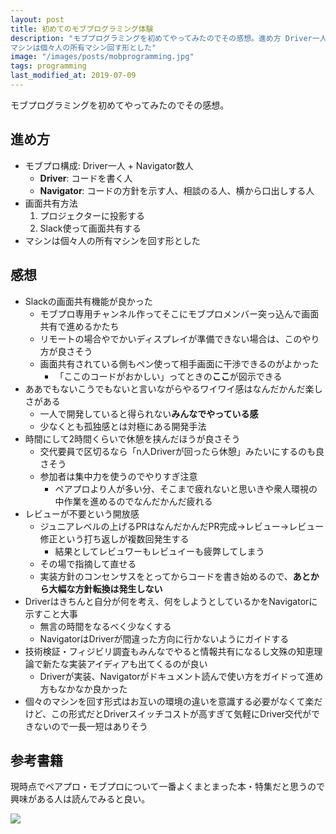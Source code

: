 ```yaml
---
layout: post
title: 初めてのモブプログラミング体験
description: "モブプログラミングを初めてやってみたのでその感想。進め方 Driver一人 + Navigator数人 Driver: コードを書く人 Navigator: コードの方針を示す人、相談のる人、横から口出しする人 画面共有方法 プロジェクターに投影する Slack使って画面共有する
マシンは個々人の所有マシン回す形とした"
image: "/images/posts/mobprogramming.jpg"
tags: programming
last_modified_at: 2019-07-09
---
```


モブプログラミングを初めてやってみたのでその感想。

## 進め方

- モブプロ構成: Driver一人 + Navigator数人
  - **Driver**: コードを書く人
  - **Navigator**: コードの方針を示す人、相談のる人、横から口出しする人
- 画面共有方法
  1. プロジェクターに投影する
  2. Slack使って画面共有する
- マシンは個々人の所有マシンを回す形とした

## 感想

- Slackの画面共有機能が良かった
  - モブプロ専用チャンネル作ってそこにモブプロメンバー突っ込んで画面共有で進めるかたち
  - リモートの場合やでかいディスプレイが準備できない場合は、このやり方が良さそう
  - 画面共有されている側もペン使って相手画面に干渉できるのがよかった
    - 「ここのコードがおかしい」ってときの**ここ**が図示できる
- ああでもないこうでもないと言いながらやるワイワイ感はなんだかんだ楽しさがある
  - 一人で開発していると得られない**みんなでやっている感**
  - 少なくとも孤独感とは対極にある開発手法
- 時間にして2時間くらいで休憩を挟んだほうが良さそう
  - 交代要員で区切るなら「n人Driverが回ったら休憩」みたいにするのも良さそう
  - 参加者は集中力を使うのでやりすぎ注意
    - ペアプロより人が多い分、そこまで疲れないと思いきや衆人環視の中作業を進めるのでなんだかんだ疲れる
- レビューが不要という開放感
  - ジュニアレベルの上げるPRはなんだかんだPR完成→レビュー→レビュー修正という打ち返しが複数回発生する
    - 結果としてレビュワーもレビュイーも疲弊してしまう
  - その場で指摘して直せる
  - 実装方針のコンセンサスをとってからコードを書き始めるので、**あとから大幅な方針転換は発生しない**
- Driverはきちんと自分が何を考え、何をしようとしているかをNavigatorに示すこと大事
  - 無言の時間をなるべく少なくする
  - NavigatorはDriverが間違った方向に行かないようにガイドする
- 技術検証・フィジビリ調査もみんなでやると情報共有になるし文殊の知恵理論で新たな実装アイディアも出てくるのが良い
  - Driverが実装、Navigatorがドキュメント読んで使い方をガイドって進め方もなかなか良かった
- 個々のマシンを回す形式はお互いの環境の違いを意識する必要がなくて楽だけど、この形式だとDriverスイッチコストが高すぎて気軽にDriver交代ができないので一長一短はありそう

## 参考書籍

現時点でペアプロ・モブプロについて一番よくまとまった本・特集だと思うので興味がある人は読んでみると良い。

<a href="https://www.amazon.co.jp/WEB-DB-PRESS-Vol-102-PRESS%E7%B7%A8%E9%9B%86%E9%83%A8/dp/4774194336/ref=as_li_ss_il?s=books&ie=UTF8&qid=1535914182&sr=1-1&keywords=web+db+%E3%83%A2%E3%83%96%E3%83%97%E3%83%AD&linkCode=li3&tag=toshimaru-22&linkId=247314e74b8dcb05c86ed16fc943a08a&language=ja_JP" target="_blank"><img border="0" src="//ws-fe.amazon-adsystem.com/widgets/q?_encoding=UTF8&ASIN=4774194336&Format=_SL250_&ID=AsinImage&MarketPlace=JP&ServiceVersion=20070822&WS=1&tag=toshimaru-22&language=ja_JP" ></a><img src="https://ir-jp.amazon-adsystem.com/e/ir?t=toshimaru-22&language=ja_JP&l=li3&o=9&a=4774194336" width="1" height="1" border="0" alt="" style="border:none !important; margin:0px !important;" />
